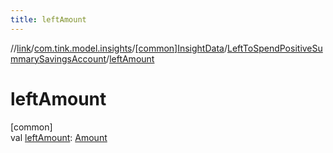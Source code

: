 ```yaml
---
title: leftAmount
---
```

//[link](../../../../index.html)/[com.tink.model.insights](../../index.html)/[[common]InsightData](../index.html)/[LeftToSpendPositiveSummarySavingsAccount](index.html)/[leftAmount](left-amount.html)



# leftAmount



[common]\
val [leftAmount](left-amount.html): [Amount](../../../com.tink.model.misc/[common]-amount/index.html)




